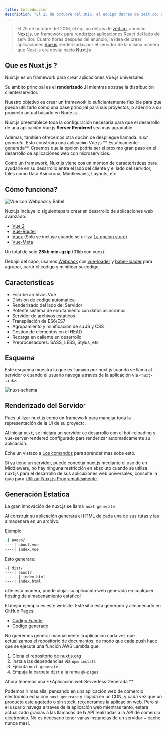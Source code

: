 ```yaml
---
title: Introducción
description: "El 25 de octubre del 2016, el equipo detras de zeit.co, anuncio Next.js, un framework para renderizar aplicaciones React del lado del servidor. Cuatro horas despues del anuncio, la idea de crear aplicaciones Vue.js renderizadas por el servidor de la misma manera que Next.js era obvia: nacio Nuxt.js"
---
```


> El 25 de octubre del 2016, el equipo detras de [zeit.co](https://zeit.co/), anuncio [Next.js](https://zeit.co/blog/next), un framework para renderizar aplicaciones React del lado del servidor. Cuatro horas despues del anuncio, la idea de crear aplicaciones [Vue.js](https://vuejs.org) renderizadas por el servidor de la misma manera que Next.js era obvia: nacio **Nuxt.js**


## Que es Nuxt.js ?

Nuxt.js es un framework para crear aplicaciones Vue.js universales.

Su ámbito principal es el **renderizado UI** mientras abstrae la distribución cliente/servidor.

Nuestro objetivo es crear un framework lo suficientemente flexible para que pueda utilizarlo como una base principal para sus proyectos, o aderirlo a su proyecto actual básado en Node.js.

Nuxt.js preestablece toda la configuración necesaria para que el desarrollo de una aplicación Vue.js **Server Rendered** sea mas agradable.

Ademas, tambien ofrecemos otra opcion de despliegue llamada: *nuxt generate*. Esto construira una aplicación Vue.js ** Estaticamente generada**.
Creemos que la opción podria ser el proximo gran paso en el desarrollo de aplicaciónes web con microservicios.

Como un framework, Nuxt.js viene con un monton de caracteristicas para ayudarle en su desarrollo entre el lado del cliente y el lado del servidor, tales como Data Asincrona, Middlewares, Layouts, etc.

## Cómo funciona?

![Vue con Webpack y Babel](https://i.imgur.com/avEUftE.png)

Nuxt.js incluye lo siguientepara crear un desarrollo de aplicaciones web avanzado:

- [Vue 2](https://github.com/vuejs/vue)
- [Vue-Router](https://github.com/vuejs/vue-router)
- [Vuex](https://github.com/vuejs/vuex) (Solo se incluye cuando se utiliza [La opción store](/guide/vuex-store))
- [Vue-Meta](https://github.com/declandewet/vue-meta)

Un total de solo **28kb min+gzip** (31kb con vuex).

Debajo del capo, usamos [Webpack](https://github.com/webpack/webpack) con [vue-loader](https://github.com/vuejs/vue-loader) y [babel-loader](https://github.com/babel/babel-loader) para agrupar, partir el codigo y minificar su codigo.

## Caracteristicas

- Escribe archivos Vue
- División de codigo automatica
- Renderizado del lado del Servidor
- Potente sistema de enrutamiento con datos asincronos.
- Servidor de archivos estaticos
- Transpilación de ES6/ES7
- Agrupamiento y minificación de su JS y CSS
- Gestion de elementos en el HEAD
- Recarga en caliente en desarrollo
- Preprocesadores: SASS, LESS, Stylus, etc

## Esquema

Este esquema muestra lo que es llamado por nuxt.js cuando se llama al servidor o cuando el usuario navega a través de la aplicación via `<nuxt-link>`:

![nuxt-schema](/nuxt-schema.svg)

## Renderizado del Servidor

Pues utilizar nuxt.js como un framework para manejar toda la representación de la UI de su proyecto.

Al iniciar `nuxt`, se iniciara un servidor de desarrollo con el hot-reloading y vue-server-rendered configurado para renderizar automaticamente su aplicación.

Eche un vistazo a [Los comandos](/guide/commands) para aprender mas sobe esto.

Si ya tiene un servidor, puede conectar nuxt.js mediante el uso de un Middleware, no hay ninguna restricción en absoluto cuando se utiliza nuxt.js para el desarrollo de sus aplicaciónes web universales, consulte la guia para  [Utilizar Nuxt.js Programaticamente](/api/nuxt).

## Generación Estatica

La gran innovación de nuxt.js se llama: `nuxt generate`

Al construir su aplicación generara el HTML de cada una de sus rutas y las almacenara en un archivo.

Ejemplo:

```bash
-| pages/
----| about.vue
----| index.vue
```

Esto generara:

```
-| dist/
----| about/
------| index.html
----| index.html
```
oDe esta manera, puede alojar su aplicación web generada en cualquier hosting de almacenamiento estatico!

El mejor ejemplo es este website. Este sitio esta generado y almacenado en GitHub Pages:


- [Codigo Fuente](https://github.com/nuxt/nuxtjs.org)
- [Codigo generado](https://github.com/nuxt/nuxtjs.org/tree/gh-pages)

No queremos generar manualmente la aplicación cada vez que actualizamos [el repositorio de documentos](https://github.com/nuxt/docs), de modo que cada push hace que se ejecute una función AWS Lambda que:

1. Clona el [repositorio de nuxtjs.org](https://github.com/nuxt/nuxtjs.org)
2. Instala las dependencias via `npm install`
3. Ejecuta `nuxt generate`
4. Empuja la carpeta `dist` a la rama `gh-pages`.

Ahora tenemos una **Aplicación web Serverless Generada **

Podemos ir mas alla, pensando en una aplicación web de comercio electronico echa con `nuxt generate` y alojada en un CDN, y cada vez que un producto este agotado o sin stock, regeneramos la aplicación web. Pero si el usuario navega a traves de la aplicación web mientras tanto, estara actualizado gracias a las llamadas de la API realizadas a la API de comercio electronico. No es necesario tener varias instancias de un servidor + cache nunca mas!.